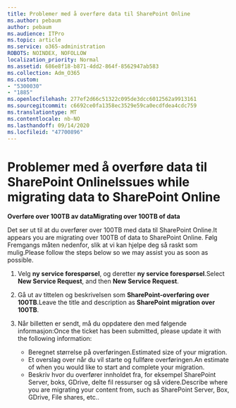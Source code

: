 ```yaml
---
title: Problemer med å overføre data til SharePoint Online
ms.author: pebaum
author: pebaum
ms.audience: ITPro
ms.topic: article
ms.service: o365-administration
ROBOTS: NOINDEX, NOFOLLOW
localization_priority: Normal
ms.assetid: 686e8f18-b871-4dd2-864f-8562947ab583
ms.collection: Adm_O365
ms.custom:
- "5300030"
- "1885"
ms.openlocfilehash: 277ef2d66c51322c095de3dcc6012562a9913161
ms.sourcegitcommit: c6692ce0fa1358ec3529e59ca0ecdfdea4cdc759
ms.translationtype: MT
ms.contentlocale: nb-NO
ms.lasthandoff: 09/14/2020
ms.locfileid: "47700896"
---
```

# <a name="issues-while-migrating-data-to-sharepoint-online"></a><span data-ttu-id="25bae-102">Problemer med å overføre data til SharePoint Online</span><span class="sxs-lookup"><span data-stu-id="25bae-102">Issues while migrating data to SharePoint Online</span></span>

<span data-ttu-id="25bae-103">**Overføre over 100TB av data**</span><span class="sxs-lookup"><span data-stu-id="25bae-103">**Migrating over 100TB of data**</span></span>

<span data-ttu-id="25bae-104">Det ser ut til at du overfører over 100TB med data til SharePoint Online.</span><span class="sxs-lookup"><span data-stu-id="25bae-104">It appears you are migrating over 100TB of data to SharePoint Online.</span></span> <span data-ttu-id="25bae-105">Følg Fremgangs måten nedenfor, slik at vi kan hjelpe deg så raskt som mulig.</span><span class="sxs-lookup"><span data-stu-id="25bae-105">Please follow the steps below so we may assist you as soon as possible.</span></span> 

1. <span data-ttu-id="25bae-106">Velg **ny service forespørsel**, og deretter **ny service forespørsel**.</span><span class="sxs-lookup"><span data-stu-id="25bae-106">Select **New Service Request**, and then **New Service Request**.</span></span> 
2. <span data-ttu-id="25bae-107">Gå ut av tittelen og beskrivelsen som **SharePoint-overføring over 100TB**.</span><span class="sxs-lookup"><span data-stu-id="25bae-107">Leave the title and description as **SharePoint migration over 100TB**.</span></span>
3. <span data-ttu-id="25bae-108">Når billetten er sendt, må du oppdatere den med følgende informasjon:</span><span class="sxs-lookup"><span data-stu-id="25bae-108">Once the ticket has been submitted, please update it with the following information:</span></span> 

    - <span data-ttu-id="25bae-109">Beregnet størrelse på overføringen.</span><span class="sxs-lookup"><span data-stu-id="25bae-109">Estimated size of your migration.</span></span>
    - <span data-ttu-id="25bae-110">Et overslag over når du vil starte og fullføre overføringen.</span><span class="sxs-lookup"><span data-stu-id="25bae-110">An estimate of when you would like to start and complete your migration.</span></span>
    - <span data-ttu-id="25bae-111">Beskriv hvor du overfører innholdet fra, for eksempel SharePoint Server, boks, GDrive, delte fil ressurser og så videre.</span><span class="sxs-lookup"><span data-stu-id="25bae-111">Describe where you are migrating your content from, such as SharePoint Server, Box, GDrive, File shares, etc..</span></span>
